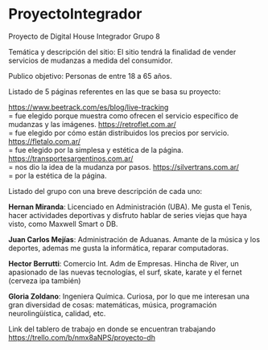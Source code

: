 # ProyectoIntegrador
Proyecto de Digital House Integrador Grupo 8

Temática y descripción del sitio:
El sitio tendrá la finalidad de vender servicios de mudanzas a medida del consumidor.

Publico objetivo:
Personas de entre 18 a 65 años.

Listado de 5 páginas referentes en las que se basa su proyecto:

https://www.beetrack.com/es/blog/live-tracking <br> = fue elegido porque muestra como ofrecen el servicio específico de mudanzas y las imágenes.
https://retroflet.com.ar/ <br> = fue elegido por cómo están distribuidos los precios por servicio.
https://fletalo.com.ar/ <br> = fue elegido por la simplesa y estética de la página.
https://transportesargentinos.com.ar/ <br> = nos dio la idea de la mudanza por pasos.
https://silvertrans.com.ar/ <br> = por la estética de la página.

Listado del grupo con una breve descripción de cada uno:<br>

<B>Hernan Miranda</B>:
Licenciado en Administración (UBA). 
Me gusta el Tenis, hacer actividades deportivas y disfruto hablar de series viejas que haya visto, como Maxwell Smart o DB.

<B>Juan Carlos Mejías</B>:
Administración de Aduanas. 
Amante de la música y los deportes, ademas me gusta la informática, reparar computadoras.

<B>Hector Berrutti</B>:
Comercio Int. Adm de Empresas. 
Hincha de River, un apasionado de las nuevas tecnologías, el surf, skate, karate y el fernet (cerveza ipa también)

<B>Gloria Zoldano</B>:
Ingeniera Química. 
Curiosa,  por lo que me interesan una gran diversidad de cosas: matemáticas, música, programación neurolingüística, calidad, etc.

Link del tablero de trabajo en donde se encuentran trabajando
https://trello.com/b/nmx8aNPS/proyecto-dh
